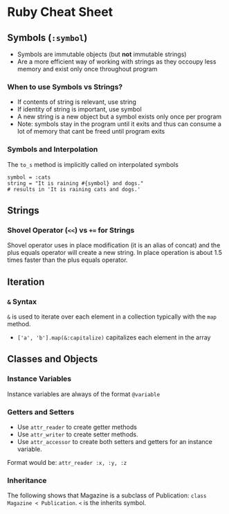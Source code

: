 # Ruby Cheat Sheet

## Symbols (`:symbol`)
- Symbols are immutable objects (but **not** immutable strings)
- Are a more efficient way of working with strings as they occoupy less memory and exist only once throughout program

### When to use Symbols vs Strings?
- If contents of string is relevant, use string
- If identity of string is important, use symbol
- A new string is a new object but a symbol exists only once per program
- Note: symbols stay in the program until it exits and thus can consume a lot of memory that cant be freed until program exits

### Symbols and Interpolation
The `to_s` method is implicitly called on interpolated symbols
```
symbol = :cats
string = "It is raining #{symbol} and dogs."
# results in 'It is raining cats and dogs.'
```

## Strings
### Shovel Operator (`<<`) vs `+=` for Strings
Shovel operator uses in place modification (it is an alias of concat) and the plus equals operator will create a new string. 
In place operation is about 1.5 times faster than the plus equals operator.

## Iteration
### `&` Syntax
`&` is used to iterate over each element in a collection typically with the `map` method.
* `['a', 'b'].map(&:capitalize)` capitalizes each element in the array

## Classes and Objects
### Instance Variables
Instance variables are always of the format `@variable`

### Getters and Setters
* Use `attr_reader` to create getter methods
* Use `attr_writer` to create setter methods.
* Use `attr_accessor` to create both setters and getters for an instance variable.

Format would be: `attr_reader :x, :y, :z`

### Inheritance
The following shows that Magazine is a subclass of Publication: `class Magazine < Publication`. `<` is the inherits symbol.
